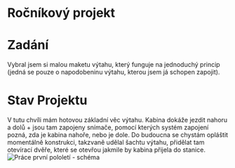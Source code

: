 # Ročníkový projekt

# Zadání
Vybral jsem si malou maketu výtahu, který funguje na jednoduchý princip (jedná se pouze o napodobeninu výtahu, kterou jsem já schopen zapojit).

# Stav Projektu
V tutu chvíli mám hotovou základní věc výtahu. Kabina dokáže jezdit nahoru a dolů + jsou tam zapojeny snímače, pomocí kterých systém zapojení pozná, zda je kabina nahoře, nebo je dole. 
Do budoucna se chystám opláštit momentálně konstrukci, takzvaně udělal šachtu výtahu, přidělat tam otevírací dvěře, které se otevřou jakmile by kabina přijela do stanice.
![Práce první pololetí - schéma](https://github.com/PekarT/PC/assets/154253404/4bc2139e-4d05-4105-af6a-0592b0621b68)
